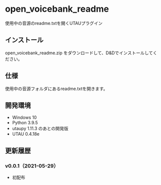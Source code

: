 # open_voicebank_readme

使用中の音源のreadme.txtを開くUTAUプラグイン

## インストール

open_voicebank_readme.zip をダウンロードして、D&Dでインストールしてください。

## 仕様

使用中の音源フォルダにあるreadme.txtを開きます。

## 開発環境

- Windows 10
- Python 3.9.5
- utaupy 1.11.3 のあとの開発版
- UTAU 0.4.18e

## 更新履歴

### v0.0.1（2021-05-29）

- 初配布

